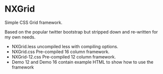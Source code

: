 # NXGrid

Simple CSS Grid framework.

Based on the popular twitter bootstrap but stripped down and re-written for my own needs.

- NXGrid.less uncompiled less with compiling options.
- NXGrid.css Pre-compiled 16 column framework.
- NXGrid-12.css Pre-compiled 12 column framework.
- Demo 12 and Demo 16 contain example HTML to show how to use the framework
